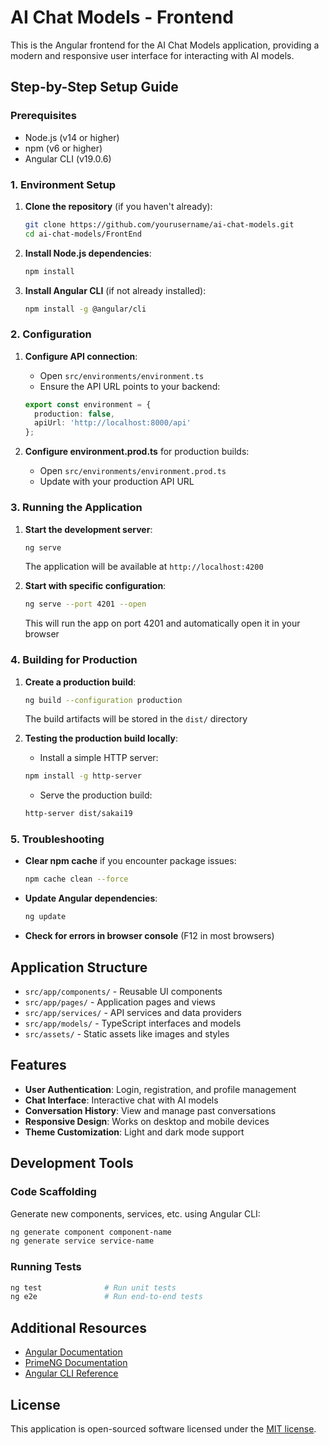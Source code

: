 # AI Chat Models - Frontend

This is the Angular frontend for the AI Chat Models application, providing a modern and responsive user interface for interacting with AI models.

## Step-by-Step Setup Guide

### Prerequisites

- Node.js (v14 or higher)
- npm (v6 or higher)
- Angular CLI (v19.0.6)

### 1. Environment Setup

1. **Clone the repository** (if you haven't already):
   ```bash
   git clone https://github.com/yourusername/ai-chat-models.git
   cd ai-chat-models/FrontEnd
   ```

2. **Install Node.js dependencies**:
   ```bash
   npm install
   ```

3. **Install Angular CLI** (if not already installed):
   ```bash
   npm install -g @angular/cli
   ```

### 2. Configuration

1. **Configure API connection**:
   - Open `src/environments/environment.ts`
   - Ensure the API URL points to your backend:
   ```typescript
   export const environment = {
     production: false,
     apiUrl: 'http://localhost:8000/api'
   };
   ```

2. **Configure environment.prod.ts** for production builds:
   - Open `src/environments/environment.prod.ts`
   - Update with your production API URL

### 3. Running the Application

1. **Start the development server**:
   ```bash
   ng serve
   ```
   The application will be available at `http://localhost:4200`

2. **Start with specific configuration**:
   ```bash
   ng serve --port 4201 --open
   ```
   This will run the app on port 4201 and automatically open it in your browser

### 4. Building for Production

1. **Create a production build**:
   ```bash
   ng build --configuration production
   ```
   The build artifacts will be stored in the `dist/` directory

2. **Testing the production build locally**:
   - Install a simple HTTP server:
   ```bash
   npm install -g http-server
   ```
   - Serve the production build:
   ```bash
   http-server dist/sakai19
   ```

### 5. Troubleshooting

- **Clear npm cache** if you encounter package issues:
  ```bash
  npm cache clean --force
  ```

- **Update Angular dependencies**:
  ```bash
  ng update
  ```

- **Check for errors in browser console** (F12 in most browsers)

## Application Structure

- `src/app/components/` - Reusable UI components
- `src/app/pages/` - Application pages and views
- `src/app/services/` - API services and data providers
- `src/app/models/` - TypeScript interfaces and models
- `src/assets/` - Static assets like images and styles

## Features

- **User Authentication**: Login, registration, and profile management
- **Chat Interface**: Interactive chat with AI models
- **Conversation History**: View and manage past conversations
- **Responsive Design**: Works on desktop and mobile devices
- **Theme Customization**: Light and dark mode support

## Development Tools

### Code Scaffolding

Generate new components, services, etc. using Angular CLI:

```bash
ng generate component component-name
ng generate service service-name
```

### Running Tests

```bash
ng test              # Run unit tests
ng e2e               # Run end-to-end tests
```

## Additional Resources

- [Angular Documentation](https://angular.dev/)
- [PrimeNG Documentation](https://primeng.org/)
- [Angular CLI Reference](https://angular.dev/tools/cli)

## License

This application is open-sourced software licensed under the [MIT license](https://opensource.org/licenses/MIT).
